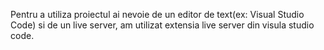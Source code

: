 Pentru a utiliza proiectul ai nevoie de un editor de text(ex: Visual Studio Code) si de un live server, am utilizat extensia live server din visula studio code.  
